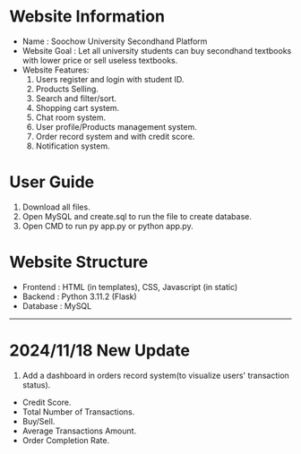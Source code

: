 # Website Information
* Name : Soochow University Secondhand Platform
* Website Goal : Let all university students can buy secondhand textbooks with lower price or sell useless textbooks.
* Website Features:
  1. Users register and login with student ID.
  2. Products Selling.
  3. Search and filter/sort.
  4. Shopping cart system.
  5. Chat room system.
  6. User profile/Products management system.
  7. Order record system and with credit score.
  8. Notification system.

# User Guide
1. Download all files.
2. Open MySQL and create.sql to run the file to create database.
3. Open CMD to run py app.py or python app.py.

# Website Structure
* Frontend : HTML (in templates), CSS, Javascript (in static)
* Backend : Python 3.11.2 (Flask)
* Database : MySQL
---
# 2024/11/18 New Update
1. Add a dashboard in orders record system(to visualize users' transaction status).
  * Credit Score.
  * Total Number of Transactions.
  * Buy/Sell.
  * Average Transactions Amount.
  * Order Completion Rate.
